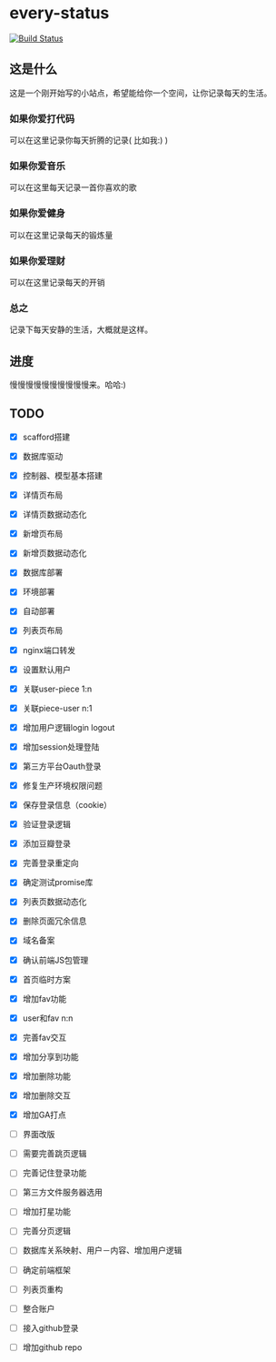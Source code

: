 every-status
============
[![Build Status](https://travis-ci.org/elrrrrrrr/every-status.svg?branch=master)](https://travis-ci.org/elrrrrrrr/every-status)

## 这是什么

这是一个刚开始写的小站点，希望能给你一个空间，让你记录每天的生活。

###  如果你爱打代码

可以在这里记录你每天折腾的记录( 比如我:) )

###  如果你爱音乐

可以在这里每天记录一首你喜欢的歌

###  如果你爱健身

可以在这里记录每天的锻炼量

###  如果你爱理财

可以在这里记录每天的开销

###  总之

记录下每天安静的生活，大概就是这样。

##  进度

慢慢慢慢慢慢慢慢慢慢来。哈哈:)

## TODO
- [x] scafford搭建
- [x] 数据库驱动
- [x] 控制器、模型基本搭建
- [x] 详情页布局
- [x] 详情页数据动态化
- [x] 新增页布局
- [x] 新增页数据动态化
- [x] 数据库部署
- [x] 环境部署
- [x] 自动部署
- [x] 列表页布局
- [x] nginx端口转发
- [x] 设置默认用户
- [x] 关联user-piece 1:n
- [x] 关联piece-user n:1
- [x] 增加用户逻辑login logout
- [x] 增加session处理登陆
- [x] 第三方平台Oauth登录
- [x] 修复生产环境权限问题
- [x] 保存登录信息（cookie）
- [x] 验证登录逻辑
- [x] 添加豆瓣登录
- [x] 完善登录重定向
- [x] 确定测试promise库
- [x] 列表页数据动态化
- [x] 删除页面冗余信息
- [x] 域名备案
- [x] 确认前端JS包管理
- [x] 首页临时方案
- [x] 增加fav功能
- [x] user和fav n:n
- [x] 完善fav交互
- [x] 增加分享到功能
- [x] 增加删除功能
- [x] 增加删除交互
- [x] 增加GA打点


- [ ] 界面改版
- [ ] 需要完善跳页逻辑
- [ ] 完善记住登录功能
- [ ] 第三方文件服务器选用
- [ ] 增加打星功能
- [ ] 完善分页逻辑

- [ ] 数据库关系映射、用户－内容、增加用户逻辑
- [ ] 确定前端框架
- [ ] 列表页重构

- [ ] 整合账户
- [ ] 接入github登录
- [ ] 增加github repo
